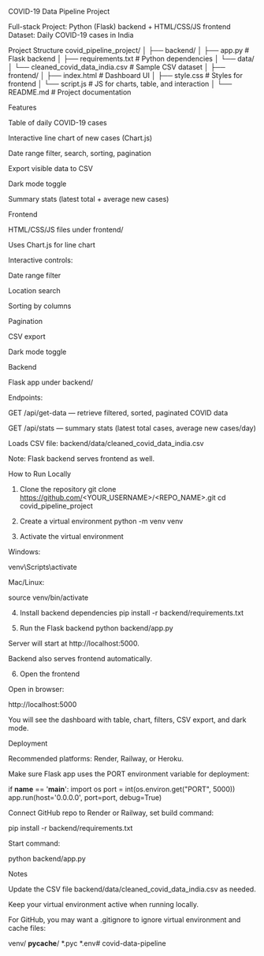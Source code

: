 COVID-19 Data Pipeline Project

Full-stack Project: Python (Flask) backend + HTML/CSS/JS frontend
Dataset: Daily COVID-19 cases in India

Project Structure
covid_pipeline_project/
│
├── backend/
│   ├── app.py                 # Flask backend
│   ├── requirements.txt       # Python dependencies
│   └── data/
│       └── cleaned_covid_data_india.csv  # Sample CSV dataset
│
├── frontend/
│   ├── index.html             # Dashboard UI
│   ├── style.css              # Styles for frontend
│   └── script.js              # JS for charts, table, and interaction
│
└── README.md                  # Project documentation

Features

Table of daily COVID-19 cases

Interactive line chart of new cases (Chart.js)

Date range filter, search, sorting, pagination

Export visible data to CSV

Dark mode toggle

Summary stats (latest total + average new cases)

Frontend

HTML/CSS/JS files under frontend/

Uses Chart.js for line chart

Interactive controls:

Date range filter

Location search

Sorting by columns

Pagination

CSV export

Dark mode toggle

Backend

Flask app under backend/

Endpoints:

GET /api/get-data — retrieve filtered, sorted, paginated COVID data

GET /api/stats — summary stats (latest total cases, average new cases/day)

Loads CSV file: backend/data/cleaned_covid_data_india.csv

Note: Flask backend serves frontend as well.

How to Run Locally
1. Clone the repository
git clone https://github.com/<YOUR_USERNAME>/<REPO_NAME>.git
cd covid_pipeline_project

2. Create a virtual environment
python -m venv venv

3. Activate the virtual environment

Windows:

venv\Scripts\activate


Mac/Linux:

source venv/bin/activate

4. Install backend dependencies
pip install -r backend/requirements.txt

5. Run the Flask backend
python backend/app.py


Server will start at http://localhost:5000.

Backend also serves frontend automatically.

6. Open the frontend

Open in browser:

http://localhost:5000


You will see the dashboard with table, chart, filters, CSV export, and dark mode.

Deployment

Recommended platforms: Render, Railway, or Heroku.

Make sure Flask app uses the PORT environment variable for deployment:

if __name__ == '__main__':
    import os
    port = int(os.environ.get("PORT", 5000))
    app.run(host='0.0.0.0', port=port, debug=True)


Connect GitHub repo to Render or Railway, set build command:

pip install -r backend/requirements.txt


Start command:

python backend/app.py

Notes

Update the CSV file backend/data/cleaned_covid_data_india.csv as needed.

Keep your virtual environment active when running locally.

For GitHub, you may want a .gitignore to ignore virtual environment and cache files:

venv/
__pycache__/
*.pyc
*.env# covid-data-pipeline

